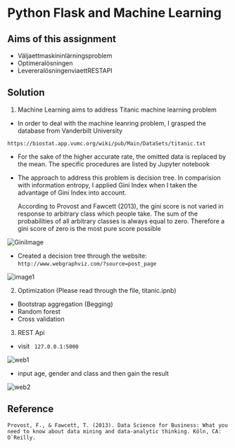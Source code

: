 # Python Flask and Machine Learning

## Aims of this assignment

- Väljaettmaskininlärningsproblem
- Optimeralösningen
- LevereralösningenviaettRESTAPI

## Solution

1. Machine Learning aims to address Titanic machine learning problem
 - In order to deal with the machine leanring problem, I grasped the database from Vanderbilt University

``` https://biostat.app.vumc.org/wiki/pub/Main/DataSets/titanic.txt ```

 - For the sake of the higher accurate rate, the omitted data is replaced by the mean. The specific procedures are listed by Jupyter notebook

 - The approach to address this problem is decision tree. In comparision with information entropy, I applied Gini Index when I taken the advantage of Gini Index into account.

    According to Provost and Fawcett (2013), the gini score is not varied in response to arbitrary class which people take. The sum of the probabilities of all arbitrary classes is always equal to zero. Therefore a gini score of zero is the most pure score possible

 ![GiniImage](https://github.com/niuniu268/machineLearning/blob/master/imgs/Gini.png)

- Created a decision tree through the website: 
``` http://www.webgraphviz.com/?source=post_page ```

![image1](https://github.com/niuniu268/machineLearning/blob/master/imgs/image1.png)

2. Optimization (Please read through the file, titanic.ipnb)

 - Bootstrap aggregation (Begging)
 - Random forest
 - Cross validation

3. REST Api
 - visit ``` 127.0.0.1:5000```
 
![web1](https://github.com/niuniu268/machineLearning/blob/master/imgs/Screenshot1.png)

 - input age, gender and class and then gain the result

![web2](https://github.com/niuniu268/machineLearning/blob/master/imgs/Screenshot2.png)

## Reference

    Provost, F., & Fawcett, T. (2013). Data Science for Business: What you need to know about data mining and data-analytic thinking. Köln, CA: O`Reilly.